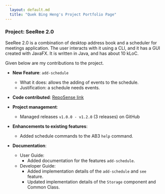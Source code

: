 ```yaml
---
  layout: default.md
  title: "Quek Bing Heng's Project Portfolio Page"
---
```


### Project: SeeRee 2.0

SeeRee 2.0 is a combination of desktop address book and a scheduler for meetings application. The user interacts with 
it using a CLI, and it has a GUI created with JavaFX. It is written in Java, and has about 10 kLoC.

Given below are my contributions to the project.

* **New Feature**: `add-schedule`
  * What it does: allows the adding of events to the schedule.
  * Justification: a schedule needs events.

* **Code contributed**: [RepoSense link](https://nus-cs2103-ay2425s1.github.io/tp-dashboard/?search=QuekBingHeng&sort=groupTitle%20dsc&sortWithin=title&since=2024-09-20&timeframe=commit&mergegroup=&groupSelect=groupByRepos&breakdown=false)

* **Project management**:
  * Managed releases `v1.0.0 - v1.2.0` (3 releases) on GitHub

* **Enhancements to existing features**:
  * Added schedule commands to the AB3 `help` command.

* **Documentation**:
  * User Guide:
    * Added documentation for the features `add-schedule`.
  * Developer Guide:
    * Added implementation details of the `add-schedule` and `see` feature.
    * Updated implementation details of the `Storage` component and Common Class.
